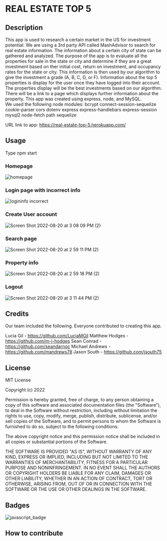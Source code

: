 # REAL ESTATE TOP 5

## Description

This app is used to research a certain market in the US for investment potential. We are using a 3rd party API called MashAdvisor to search for real estate information. The information about a certain city of state can be gathered and analyzed. The purpose of the app is to evaluate all the properties for sale in the state or city and determine if they are a great investment based on ther initial cost, return on investment, and occupancy rates for the state or city. This information is then used by our algorithm to give the investment a grade (A, B, C, D, or F). Information about the top 5 properties is display for the user once they have logged into their account. The properties display will be the best investments based on our algorithm. There will be a link to a page which displays further information about the property.  This app was created using express, node, and MySQL.  
We used the following node modules:
    bcrypt
    connect-session-sequelize
    cookie-parser
    cors
    dotenv
    express
    express-handlebars
    express-session
    mysql2
    node-fetch
    path
    sequelize

URL link to app: 
https://real-estate-top-5.herokuapp.com/

## Usage

Type npm start

### Homepage
![homepage](https://user-images.githubusercontent.com/70594281/185764028-6145064e-846b-4e63-916a-fd2a0e2416e2.png)
### Login page with incorrect info
![logininfo incorrect](https://user-images.githubusercontent.com/70594281/185764004-43e8e444-e852-4cc9-ace3-ebc3011e3a17.png)
### Create User account
![Screen Shot 2022-08-20 at 3 08 09 PM (2)](https://user-images.githubusercontent.com/103086685/185764459-a41dfad1-a807-450c-aacb-b27aa7a066c6.png) 
### Search page 
![Screen Shot 2022-08-20 at 2 59 11 PM (2)](https://user-images.githubusercontent.com/103086685/185764301-ada55f55-aa20-489f-81a9-aeea121eaa4d.png)
### Property info
![Screen Shot 2022-08-20 at 2 59 18 PM (2)](https://user-images.githubusercontent.com/103086685/185764271-529288bf-8f9a-48c6-b9ca-1e4fb5f00580.png)
### Logout
![Screen Shot 2022-08-20 at 3 11 44 PM (2)](https://user-images.githubusercontent.com/103086685/185764565-26c08214-894a-41af-b8f1-e27d1fba4132.png)
## Credits

Our team included the following. Everyone contributed to creating this app.

Lucia Gil - https://github.com/LuciaMGil
Matthew Hodges - https://github.com/m-j-hodges
Sean Conrad - https://github.com/seandarnoc
Michael Andrews - https://github.com/mandrews78
Jason South - https://github.com/jsouth75

## License 

MIT License

Copyright (c) 2022

Permission is hereby granted, free of charge, to any person obtaining a copy
of this software and associated documentation files (the "Software"), to deal
in the Software without restriction, including without limitation the rights
to use, copy, modify, merge, publish, distribute, sublicense, and/or sell
copies of the Software, and to permit persons to whom the Software is
furnished to do so, subject to the following conditions:

The above copyright notice and this permission notice shall be included in all
copies or substantial portions of the Software.

THE SOFTWARE IS PROVIDED "AS IS", WITHOUT WARRANTY OF ANY KIND, EXPRESS OR
IMPLIED, INCLUDING BUT NOT LIMITED TO THE WARRANTIES OF MERCHANTABILITY,
FITNESS FOR A PARTICULAR PURPOSE AND NONINFRINGEMENT. IN NO EVENT SHALL THE
AUTHORS OR COPYRIGHT HOLDERS BE LIABLE FOR ANY CLAIM, DAMAGES OR OTHER
LIABILITY, WHETHER IN AN ACTION OF CONTRACT, TORT OR OTHERWISE, ARISING FROM,
OUT OF OR IN CONNECTION WITH THE SOFTWARE OR THE USE OR OTHER DEALINGS IN THE
SOFTWARE.

## Badges


![javascript_badge](https://img.shields.io/static/v1?label=Javascript&message=100%&color=blue)


## How to contribute

<!-- to be completed later.>